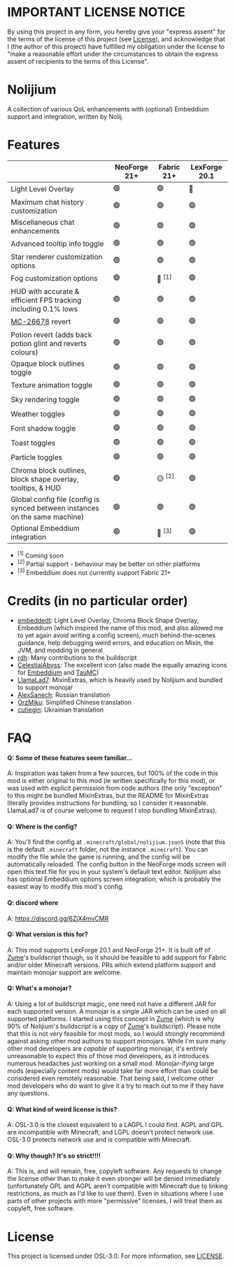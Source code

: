 # IMPORTANT LICENSE NOTICE

By using this project in any form, you hereby give your "express assent" for the terms of the license of this project (see [License](#license)), and acknowledge that I (the author of this project) have fulfilled my obligation under the license to "make a reasonable effort under the circumstances to obtain the express assent of recipients to the terms of this License".

# Nolijium

A collection of various QoL enhancements with (optional) Embeddium support and integration, written by Nolij.

# Features

|                                                                             | NeoForge 21+   | Fabric 21+                     | LexForge 20.1  |
|-----------------------------------------------------------------------------|----------------|--------------------------------|----------------|
| Light Level Overlay                                                         | :green_circle: | :green_circle:                 | :red_circle:   |
| Maximum chat history customization                                          | :green_circle: | :green_circle:                 | :green_circle: |
| Miscellaneous chat enhancements                                             | :green_circle: | :green_circle:                 | :green_circle: |
| Advanced tooltip info toggle                                                | :green_circle: | :green_circle:                 | :green_circle: |
| Star renderer customization options                                         | :green_circle: | :green_circle:                 | :green_circle: |
| Fog customization options                                                   | :green_circle: | :red_circle: <sup>[1]</sup>    | :green_circle: |
| HUD with accurate & efficient FPS tracking including 0.1% lows              | :green_circle: | :green_circle:                 | :green_circle: |
| [MC-26678](https://bugs.mojang.com/browse/MC-26678) revert                  | :green_circle: | :green_circle:                 | :green_circle: |
| Potion revert (adds back potion glint and reverts colours)                  | :green_circle: | :green_circle:                 | :green_circle: |
| Opaque block outlines toggle                                                | :green_circle: | :green_circle:                 | :green_circle: |
| Texture animation toggle                                                    | :green_circle: | :green_circle:                 | :green_circle: |
| Sky rendering toggle                                                        | :green_circle: | :green_circle:                 | :green_circle: |
| Weather toggles                                                             | :green_circle: | :green_circle:                 | :green_circle: |
| Font shadow toggle                                                          | :green_circle: | :green_circle:                 | :green_circle: |
| Toast toggles                                                               | :green_circle: | :green_circle:                 | :green_circle: |
| Particle toggles                                                            | :green_circle: | :green_circle:                 | :green_circle: |
| Chroma block outlines, block shape overlay, tooltips, & HUD                 | :green_circle: | :yellow_circle: <sup>[2]</sup> | :green_circle: |
| Global config file (config is synced between instances on the same machine) | :green_circle: | :green_circle:                 | :green_circle: |
| Optional Embeddium integration                                              | :green_circle: | :red_circle: <sup>[3]</sup>    | :green_circle: |

- <sup>[1]</sup> Coming soon
- <sup>[2]</sup> Partial support - behaviour may be better on other platforms
- <sup>[3]</sup> Embeddium does not currently support Fabric 21+

# Credits (in no particular order)

- [embeddedt](https://github.com/embeddedt): Light Level Overlay, Chroma Block Shape Overlay, Embeddium (which inspired the name of this mod, and also allowed me to yet again avoid writing a config screen), much behind-the-scenes guidance, help debugging weird errors, and education on Mixin, the JVM, and modding in general
- [rdh](https://github.com/rhysdh540): Many contributions to the buildscript
- [CelestialAbyss](https://github.com/CelestialAbyss): The excellent icon (also made the equally amazing icons for [Embeddium](https://github.com/embeddedt/embeddium) and [TauMC](https://github.com/TauMC))
- [LlamaLad7](https://github.com/LlamaLad7): MixinExtras, which is heavily used by Nolijium and bundled to support monojar
- [AlexSanech](https://github.com/Alexander317): Russian translation
- [OrzMiku](https://github.com/OrzMiku): Simplified Chinese translation
- [cutiegin](https://github.com/cutiegin): Ukrainian translation

# FAQ

#### Q: Some of these features seem familiar...

A: Inspiration was taken from a few sources, but 100% of the code in this mod is either original to this mod (ie written specifically for this mod), or was used with explicit permission from code authors (the only "exception" to this might be bundled MixinExtras, but the README for MixinExtras literally provides instructions for bundling, so I consider it reasonable. LlamaLad7 is of course welcome to request I stop bundling MixinExtras).

#### Q: Where is the config?

A: You'll find the config at `.minecraft/global/nolijium.json5` (note that this is the default `.minecraft` folder, not the instance `.minecraft`). You can modify the file while the game is running, and the config will be automatically reloaded. The config button in the NeoForge mods screen will open this text file for you in your system's default text editor. Nolijium also has optional Embeddium options screen integration, which is probably the easiest way to modify this mod's config.

#### Q: discord where
A: https://discord.gg/6ZjX4mvCMR

#### Q: What version is this for?

A: This mod supports LexForge 20.1 and NeoForge 21+. It is built off of [Zume](https://github.com/Nolij/Zume)'s buildscript though, so it should be feasible to add support for Fabric and/or older Minecraft versions. PRs which extend platform support and maintain monojar support are welcome.

#### Q: What's a monojar?

A: Using a lot of buildscript magic, one need not have a different JAR for each supported version. A monojar is a single JAR which can be used on all supported platforms. I started using this concept in [Zume](https://github.com/Nolij/Zume) (which is why 90% of Nolijium's buildscript is a copy of [Zume](https://github.com/Nolij/Zume)'s buildscript). Please note that this is not very feasible for most mods, so I would strongly recommend against asking other mod authors to support monojars. While I'm sure many other mod developers are _capable_ of supporting monojar, it's entirely unreasonable to expect this of those mod developers, as it introduces numerous headaches just working on a small mod. Monojar-ifying large mods (especially content mods) would take far more effort than could be considered even remotely reasonable. That being said, I welcome other mod developers who do want to give it a try to reach out to me if they have any questions.

#### Q: What kind of weird license is this?

A: OSL-3.0 is the closest equivalent to a LAGPL I could find. AGPL and GPL are incompatible with Minecraft, and LGPL doesn't protect network use. OSL-3.0 protects network use and is compatible with Minecraft.

#### Q: Why though? It's so strict!!!!

A: This is, and will remain, free, copyleft software. Any requests to change the license other than to make it even stronger will be denied immediately (unfortunately GPL and AGPL aren't compatible with Minecraft due to linking restrictions, as much as I'd like to use them). Even in situations where I use parts of other projects with more "permissive" licenses, I will treat them as copyleft, free software.

# License

This project is licensed under OSL-3.0. For more information, see [LICENSE](LICENSE).
